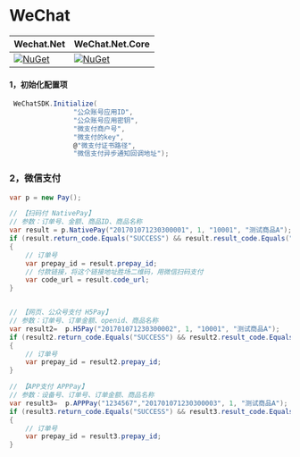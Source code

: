 # WeChat

Wechat.Net | WeChat.Net.Core
--------------- | ---------------
[![NuGet](https://img.shields.io/nuget/v/Wechat.Net.svg)](https://github.com/seven1986/Wechat.Net)|[![NuGet](https://img.shields.io/nuget/v/WeChat.Net.Core.svg)](https://github.com/seven1986/WeChat.Net.Core)

#### 1，初始化配置项

```csharp
 WeChatSDK.Initialize(
                "公众账号应用ID",
                "公众账号应用密钥",
                "微支付商户号",
                "微支付的key",
                @"微支付证书路径",
                "微信支付异步通知回调地址");
```

### 2，微信支付

```csharp
var p = new Pay();

// 【扫码付 NativePay】 
// 参数：订单号、金额、商品ID、商品名称
var result = p.NativePay("201701071230300001", 1, "10001", "测试商品A");
if (result.return_code.Equals("SUCCESS") && result.result_code.Equals("SUCCESS"))
{
    // 订单号
    var prepay_id = result.prepay_id;
    // 付款链接，将这个链接地址胜场二维码，用微信扫码支付
    var code_url = result.code_url;
}


// 【网页、公众号支付 H5Pay】
// 参数：订单号、订单金额、openid、商品名称
var result2=  p.H5Pay("201701071230300002", 1, "10001", "测试商品A");
if (result2.return_code.Equals("SUCCESS") && result2.result_code.Equals("SUCCESS"))
{
    // 订单号
    var prepay_id = result2.prepay_id;
}

// 【APP支付 APPPay】
// 参数：设备号、订单号、订单金额、商品名称
var result3=  p.APPPay("1234567","201701071230300003", 1, "测试商品A");
if (result3.return_code.Equals("SUCCESS") && result3.result_code.Equals("SUCCESS"))
{
    // 订单号
    var prepay_id = result3.prepay_id;
}
```
